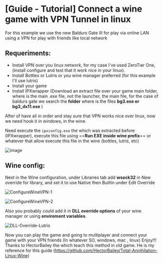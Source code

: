 # [Guide - Tutorial] Connect a wine game with VPN Tunnel in linux

For this example we use the new Baldurs Gate III for play via online LAN using a VPN for play with friends like local network

## Requeriments:

- Install VPN over you linux network, for my case I've used ZeroTier One, (install configure and test that it work nice in your linux).
- Install Bottles or Lutris or you wine manager preferred (for this example I'll use lutris)
- Install your game
- Install IPXwrapper (Download an extract file over your game main folder, where is the main .exe file, not the launcher, the main file, for the case of baldurs gate we search the **folder** where is the files **bg3.exe or bg3_dx11.exe** )

After of have all in order and stay sure that VPN works nice over linux, now we need hook it in windows, in the wine.

Need execute the `ipxconfig.exe` the which was extracted before (IPXwrapper), execute this file using ==**Run EXE inside wine prefix**== or whatever that allow execute this file in the wine (bottles, lutris, etc)

![image](https://github.com/Milor123/Lutris-ZeroTier-Or-VPN/assets/14153649/d5f47b96-f240-44f1-9063-5e1745a175d7)

## Wine config:

Next in the Wine configuration, under Libraries tab add **wsock32** in New override for library, and set it to use Native then Builtin under Edit Override

![ConfigureWineVPN-1](https://github.com/Milor123/Lutris-ZeroTier-Or-VPN/assets/14153649/0f088875-e652-41eb-9a35-d3fac3bcec35)

![ConfigureWineVPN-2](https://github.com/Milor123/Lutris-ZeroTier-Or-VPN/assets/14153649/0b39af83-37e8-4b2b-ad14-7ab2be9d33ad)

Also you probably could add it in **DLL override options** of your wine manager or using **enviroment variables**.

![DLL-Override-Lutris](https://github.com/Milor123/Lutris-ZeroTier-Or-VPN/assets/14153649/b82206c6-542c-42cb-9ae9-2b620b9937a8)

Now you can play the game and going to multiplayer and connect your game with your VPN friends (In whatever SO, windows, mac , linux)
Enjoy!!!  Thanks to HectorBailey the which teach this method in old game. He is my reference for this guide (https://github.com/HectorBailey/Total-Annihilation-Linux-Wine)
